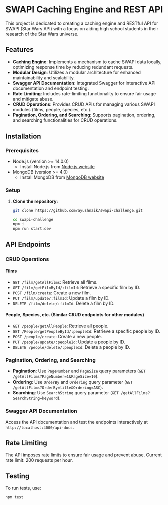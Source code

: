 # SWAPI Caching Engine and REST API

This project is dedicated to creating a caching engine and RESTful API for SWAPI (Star Wars API) with a focus on aiding high school students in their research of the Star Wars universe.

## Features

- **Caching Engine**: Implements a mechanism to cache SWAPI data locally, optimizing response time by reducing redundant requests.
- **Modular Design**: Utilizes a modular architecture for enhanced maintainability and scalability.
- **Swagger API Documentation**: Integrated Swagger for interactive API documentation and endpoint testing.
- **Rate Limiting**: Includes rate-limiting functionality to ensure fair usage and mitigate abuse.
- **CRUD Operations**: Provides CRUD APIs for managing various SWAPI modules (films, people, species, etc.).
- **Pagination, Ordering, and Searching**: Supports pagination, ordering, and searching functionalities for CRUD operations.

## Installation

### Prerequisites

- Node.js (version >= 14.0.0)
  - Install Node.js from [Node.js website](https://nodejs.org/)
- MongoDB (version >= 4.0)
  - Install MongoDB from [MongoDB website](https://www.mongodb.com/)

### Setup

1. **Clone the repository:**

   ```bash
   git clone https://github.com/ayushnaik/swapi-challenge.git

   cd swapi-challenge
   npm i
   npm run start:dev


## API Endpoints

### CRUD Operations

#### Films

- `GET /film/getAllFilms`: Retrieve all films.
- `GET /film/getFilmById/:filmId`: Retrieve a specific film by ID.
- `POST /film/create`: Create a new film.
- `PUT /film/update/:filmId`: Update a film by ID.
- `DELETE /film/delete/:filmId`: Delete a film by ID.

#### People, Species, etc. (Similar CRUD endpoints for other modules)

- `GET /people/getAllPeople`: Retrieve all people.
- `GET /People/getPeopleById/:peopleId`: Retrieve a specific people by ID.
- `POST /people/create`: Create a new people.
- `PUT /people/update/:peopleId`: Update a people by ID.
- `DELETE /people/delete/:peopleId`: Delete a people by ID.

### Pagination, Ordering, and Searching

- **Pagination**: Use `PageNumber` and `PageSize` query parameters (`GET /getAllFilms?PageNumber=1&PageSize=10`).
- **Ordering**: Use `OrderBy` and `Ordering` query parameter (`GET /getAllFilms?OrderBy=title&Ordering=ASC`).
- **Searching**: Use `SearchString` query parameter (`GET /getAllFilms?SearchString=keyword`).

### Swagger API Documentation

Access the API documentation and test the endpoints interactively at `http://localhost:4000/api-docs`.

## Rate Limiting

The API imposes rate limits to ensure fair usage and prevent abuse. Current rate limit: 200 requests per hour.

## Testing

To run tests, use:

   ```bash
   npm test
